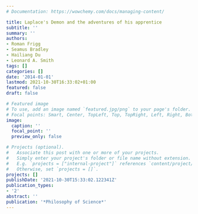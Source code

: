 ```yaml
---
# Documentation: https://wowchemy.com/docs/managing-content/

title: Laplace's Demon and the adventures of his apprentice
subtitle: ''
summary: ''
authors:
- Roman Frigg
- Seamus Bradley
- Hailiang Du
- Leonard A. Smith
tags: []
categories: []
date: '2014-01-01'
lastmod: 2021-10-30T16:33:02+01:00
featured: false
draft: false

# Featured image
# To use, add an image named `featured.jpg/png` to your page's folder.
# Focal points: Smart, Center, TopLeft, Top, TopRight, Left, Right, BottomLeft, Bottom, BottomRight.
image:
  caption: ''
  focal_point: ''
  preview_only: false

# Projects (optional).
#   Associate this post with one or more of your projects.
#   Simply enter your project's folder or file name without extension.
#   E.g. `projects = ["internal-project"]` references `content/project/deep-learning/index.md`.
#   Otherwise, set `projects = []`.
projects: []
publishDate: '2021-10-30T15:33:02.122341Z'
publication_types:
- '2'
abstract: ''
publication: '*Philosophy of Science*'
---
```

